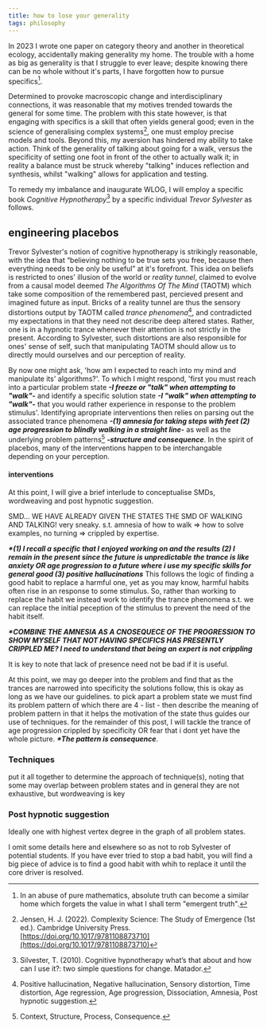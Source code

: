 ```yaml
---
title: how to lose your generality
tags: philosophy
---
```


In 2023 I wrote one paper on category theory and another in theoretical ecology, accidentally making generality my home. The trouble with a home as big as generality is that I struggle to ever leave;<!--more--> despite knowing there can be no whole without it's parts, I have forgotten how to pursue specifics[^1].

Determined to provoke macroscopic change and interdisciplinary connections, it was reasonable that my motives trended towards the general for some time. The problem with this state however, is that engaging with specifics is a skill that often yields general good; even in the science of generalising complex systems[^2], one must employ precise models and tools. Beyond this, my aversion has hindered my ability to take action. Think of the generality of talking about going for a walk, versus the specificity of setting one foot in front of the other to actually walk it; in reality a balance must be struck whereby "talking" induces reflection and synthesis, whilst "walking" allows for application and testing.

To remedy my imbalance and inaugurate WLOG, I will employ a specific book _Cognitive Hypnotherapy_[^3] by a specific individual _Trevor Sylvester_ as follows.

## engineering placebos 

Trevor Sylvester's notion of cognitive hypnotherapy is strikingly reasonable, with the idea that “believing nothing to be true sets you free, because then everything needs to be only be useful” at it's forefront. This idea on beliefs is restricted to ones' illusion of the world or _reality tunnel_, claimed to evolve from a causal model deemed _The Algorithms Of The Mind_ (TAOTM) which take some composition of the remembered past, percieved present and imagined future as input. Bricks of a reality tunnel are thus the sensory distortions output by TAOTM called _trance phenomena_[^4], and contradicted my expectations in that they need not describe deep altered states. Rather, one is in a hypnotic trance whenever their attention is not strictly in the present. According to Sylvester, such distortions are also responsible for ones' sense of self, such that manipulating TAOTM should allow us to directly mould ourselves and our perception of reality.

By now one might ask, 'how am I expected to reach into my mind and manipulate its' algorithms?'. To which I might respond, 'first you must reach into a particular problem state **_-I freeze or "talk" when attempting to "walk"-_** and identify a specific solution state **_-I "walk" when attempting to "walk"-_** that you would rather experience in response to the problem stimulus'. Identifying apropriate interventions then relies on parsing out the associated trance phenomena **_-(1) amnesia for taking steps with feet (2) age progression to blindly walking in a straight line_-** as well as the underlying problem patterns[^5] **_-structure and consequence_**. In the spirit of placebos, many of the interventions happen to be interchangable depending on your perception.

#### interventions

At this point, I will give a brief interlude to conceptualise SMDs, wordweaving and post hypnotic suggestion.

SMD... WE HAVE ALREADY GIVEN THE STATES THE SMD OF WALKING AND TALKING! very sneaky. s.t. amnesia of how to walk => how to solve examples, no turning => crippled by expertise.

**_*(1) I recall a specific that I enjoyed working on and the results (2) I remain in the present since the future is unpredictable the trance is like anxiety OR age progression to a future where i use my specific skills for general good (3) positive hallucinations_** This follows the logic of finding a good habit to replace a harmful one, yet as you may know, harmful habits often rise in an response to some stimulus. So, rather than working to replace the habit we instead work to identify the trance phenomena s.t. we can replace the initial peception of the stimulus to prevent the need of the habit itself. 

**_*COMBINE THE AMNESIA AS A CNOSEQUECE OF THE PROGRESSION TO SHOW MYSELF THAT NOT HAVING SPECIFICS HAS PRESENTLY CRIPPLED ME? I need to understand that being an expert is not crippling_**


It is key to note that lack of presence need not be bad if it is useful.

At this point, we may go deeper into the problem and find that as the trances are narrowed into specificity the solutions follow, this is okay as long as we have our guidelines. to pick apart a problem state we must find its problem pattern of which there are 4 - list - then describe the meaning of  problem pattern in that it helps the motivation of the state thus guides our use of techniques. for the remainder of this post, I will tackle the trance of age progression crippled by specificity OR fear that i dont yet have the whole picture. **_*The pattern is consequence_**.

### Techniques
put it all together to determine the approach of technique(s), noting that some may overlap between problem states and in general they are not exhaustive, but wordweaving is key

### Post hypnotic suggestion

[^1]: In an abuse of pure mathematics, absolute truth can become a similar home which forgets the value in what I shall term "emergent truth".
[^2]: Jensen, H. J. (2022). Complexity Science: The Study of Emergence (1st ed.). Cambridge University Press. [https://doi.org/10.1017/9781108873710](https://doi.org/10.1017/9781108873710)
[^3]: Silvester, T. (2010). Cognitive hypnotherapy what’s that about and how can I use it?: two simple questions for change. Matador.
[^4]: Positive hallucination, Negative hallucination, Sensory distortion, Time distortion, Age regression, Age progression, Dissociation, Amnesia, Post hypnotic suggestion.
[^5]: Context, Structure, Process, Consequence.


Ideally one with highest vertex degree in the graph of all problem states.


I omit some details here and elsewhere so as not to rob Sylvester of potential students.   If you have ever tried to stop a bad habit, you will find a big piece of advice is to find a good habit with whih to replace it until the core driver is resolved.
